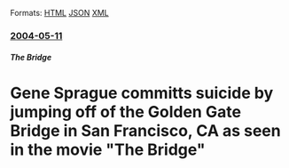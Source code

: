 
Formats: [HTML](/news/2004/05/11/gene-sprague-committs-suicide-by-jumping-off-of-the-golden-gate-bridge-in-san-francisco-ca-as-seen-in-the-movie-the-bridge.html)  [JSON](/news/2004/05/11/gene-sprague-committs-suicide-by-jumping-off-of-the-golden-gate-bridge-in-san-francisco-ca-as-seen-in-the-movie-the-bridge.json)  [XML](/news/2004/05/11/gene-sprague-committs-suicide-by-jumping-off-of-the-golden-gate-bridge-in-san-francisco-ca-as-seen-in-the-movie-the-bridge.xml)  

### [2004-05-11](/news/2004/05/11/index.md)

##### The Bridge
#  Gene Sprague committs suicide by jumping off of the Golden Gate Bridge in San Francisco, CA as seen in the movie "The Bridge"



